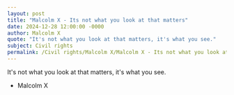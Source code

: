 ```yaml
---
layout: post
title: "Malcolm X - Its not what you look at that matters"
date: 2024-12-28 12:00:00 -0000
author: Malcolm X
quote: "It's not what you look at that matters, it's what you see."
subject: Civil rights
permalink: /Civil rights/Malcolm X/Malcolm X - Its not what you look at that matters
---
```


It's not what you look at that matters, it's what you see.

- Malcolm X

